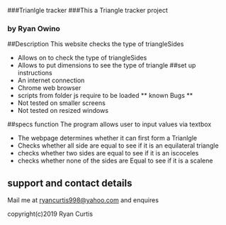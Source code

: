 ###Trianlgle tracker
###This  a Triangle tracker project
### by Ryan Owino
##Description
This website checks the type of triangleSides
* Allows on to check the type of triangleSides
* Allows to put dimensions to see the type of triangle
##set up instructions
* An internet connection
* Chrome web browser
* scripts from folder js require to be loaded
** known Bugs **
* Not tested on smaller screens
* Not tested on resized windows

##specs
function
The program allows user to input values via textbox
* The webpage determines whether it can first form a Trianlgle
* Checks whether all side are equal to see if it is an equilateral triangle
* checks whether two sides are equal to see if it is an iscoceles
* checks whether none of the sides are Equal to see if it is a scalene
## support and contact details
Mail me at ryancurtis998@yahoo.com and enquires

copyright(c)2019 Ryan Curtis
